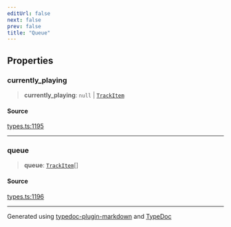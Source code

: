 ```yaml
---
editUrl: false
next: false
prev: false
title: "Queue"
---
```


## Properties

### currently\_playing

> **currently\_playing**: `null` \| [`TrackItem`](/api/type-aliases/trackitem/)

#### Source

[types.ts:1195](https://github.com/fostertheweb/spotify-web-sdk/blob/e412602/src/types.ts#L1195)

***

### queue

> **queue**: [`TrackItem`](/api/type-aliases/trackitem/)[]

#### Source

[types.ts:1196](https://github.com/fostertheweb/spotify-web-sdk/blob/e412602/src/types.ts#L1196)

***

Generated using [typedoc-plugin-markdown](https://www.npmjs.com/package/typedoc-plugin-markdown) and [TypeDoc](https://typedoc.org/)
